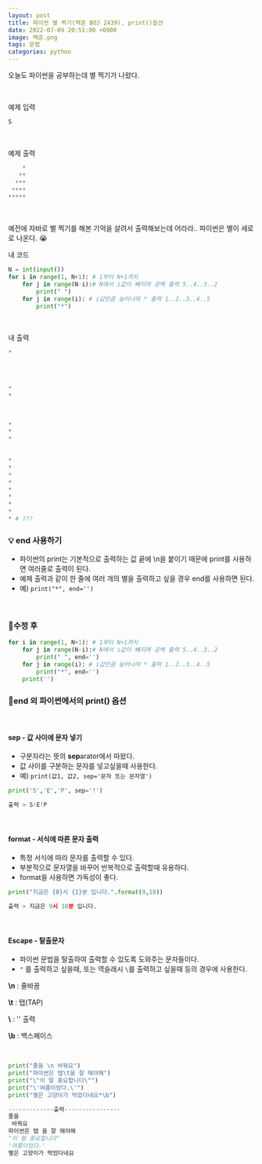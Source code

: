 ```yaml
---
layout: post
title: 파이썬 별 찍기(백준 BOJ 2439), print()옵션
date: 2022-07-09 20:51:00 +0900
image: 백준.png
tags: 문법
categories: python
---
```




오늘도 파이썬을 공부하는데 별 찍기가 나왔다.

<br>

예제 입력

``` bash
5
```

<br>

예제 출력

``` python
    *
   **
  ***
 ****
*****
```

<br>

예전에 자바로 별 찍기를 해본 기억을 살려서 출력해보는데 어라라.. 파이썬은 별이 세로로 나온다. 😭

내 코드

``` python
N = int(input())
for i in range(1, N+1): # 1부터 N+1까지
	for j in range(N-i):# N에서 i값이 빼지며 공백 출력 5..4..3..2
		print(" ")
	for j in range(i): # i값만큼 늘어나며 * 출력 1..2..3..4..5
		print("*")
```

<br>

내 출력

``` python
*

 
 
 
*
*

 
 
*
*
*

 
*
*
*
*
*
*
*
*
* # ???
```



### 💡 end 사용하기 

- 파이썬의 print는 기본적으로 출력하는 값 끝에 \n을 붙이기 때문에  print를 사용하면 여러줄로 출력이 된다.
- 예제 출력과 같이 한 줄에 여러 개의 별을 출력하고 싶을 경우 end를 사용하면 된다.
- 예) `print("*", end='')`

<br>

### 📝수정 후

``` python
for i in range(1, N+1): # 1부터 N+1까지
    for j in range(N-i):# N에서 i값이 빼지며 공백 출력 5..4..3..2
        print(" ", end='')
    for j in range(i): # i값만큼 늘어나며 * 출력 1..2..3..4..5
        print("*", end='')
    print('')
```



### 📌end 외 파이썬에서의 print() 옵션

<br>

#### sep - 값 사이에 문자 넣기

- 구분자라는 뜻의 **sep**arator에서 따왔다.
- 값 사이를 구분하는 문자를 넣고싶을때 사용한다.
- 예) `print(값1, 값2, sep='문자 또는 문자열')`

```python
print('S','E','P', sep='!')

출력 > S!E!P
```

<br>

#### format - 서식에 따른 문자 출력

* 특정 서식에 따라 문자를 출력할 수 있다. 
* 부분적으로 문자열을 바꾸어 반복적으로 출력할때 유용하다.
* format을 사용하면 가독성이 좋다.

``` python
print("지금은 {0}시 {1}분 입니다.".format(9,18))

출력 > 지금은 9시 18분 입니다.
```

<br>

#### Escape - 탈출문자

* 파이썬 문법을 탈출하여 출력할 수 있도록 도와주는 문자들이다.
* `"` 를 출력하고 싶을때, 또는 역슬래시 `\`를 출력하고 싶을때 등의 경우에 사용한다.

**\n** : 줄바꿈

**\t** :  탭(TAP)

**\\** : '\' 출력

**\b** : 백스페이스

<br>

```python
print("줄을 \n 바꿔요")
print("파이썬은 탭\t을 잘 해야해")
print("\"이 말 중요합니다\"")
print("\'여름이었다.\'")
print("별은 고양이가 먹었다네요*\b")

-------------출력----------------
줄을 
 바꿔요
파이썬은 탭 을 잘 해야해
"이 말 중요합니다"
'여름이었다.'
별은 고양이가 먹었다네요
```

